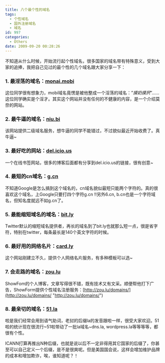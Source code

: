 ```yaml
---
title: 八个最个性的域名
tags:
  - 个性域名
  - 国外注册域名
  - 域名
id: 997
categories:
  - Others
date: 2009-09-20 00:28:26
---
```


不知道从什么时候，开始流行起个性域名，很多国家的域名带有特殊意义，受到大家的追捧，我把自己见过的最个性的几个域名跟大家分享一下：

### 1\. 最淫荡的域名：[monai.mobi](http://monai.mobi)

这位同学很有想象力，mobi域名竟愣是被他整成一个淫荡的域名：”_摸奶摸屄_”……这位同学确实是个淫才。其实这个网站并没有任何的不健康的内容，是一个介绍莫奈的网站。

### 2\. 最牛逼的域名：[niu.bi](http://niu.bi)

该网站提供二级域名服务，想牛逼的同学不能错过，不过貌似最近开始收费了。真牛逼~

### <!--more-->3\. 最好吃的网站：[del.icio.us](http://del.icio.us)

一个在线书签网站，很多的博客后面都有分享到del.icio.us的链接，很有创意~

### 4\. 最短的cn域名：[g.cn](http://g.cn)

不知道Google是怎么搞到这个域名的，cn域名貌似最短只能两个字符的。真的很喜欢这个域名，上Google只要打四个字符g.cn !!另外6.cn, b.cn也是一个字符域名，但知名度就远不如g.cn了。

### 5\. 最能缩短域名的域名：[bit.ly](http://bit.ly)

Twitter默认的缩短域名提供者，再长的域名到了bit.ly也就那么短一点，很是省字符，特别在twitter，每条最长是140个英文字符的时候。

### 6\. 最好用的网络名片：[card.ly](http://card.ly)

这个网站刚建立不久，提供个人网络名片服务，有多种模板可以选~

### 7\. 会走路的域名：[zou.lu](http://zou.lu)

ShowFom的个人博客，文章写得很不错，既有技术又有文采。顺便帮他打下广告，ShowForm提供个性域名注册服务：[http://zou.lu/domains/](http://zou.lu/domains/ "http://zou.lu/domains/")

### 8\. 最亲切的域名：[51.la](http://51.la)

啦是我们经常会用到语气助词，老挝的后缀la的发音跟啦一样，很受大家欢迎。51啦的统计现在很流行~51啦带动了一批la域名~dns.la, wordpress.la等等等等，都很有个性。

ICANN打算再推出N种后缀，也就是说以后不一定非得用其它国家的后缀了，你甚至可以自己定义一个后缀，是不是很爽呢。但是美国国会说，这样会增加维护品牌的成本和增加欺诈，唉，谁知道呢？！